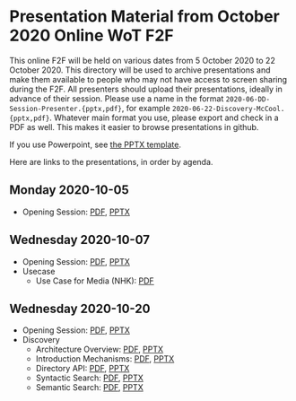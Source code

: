 # Presentation Material from October 2020 Online WoT F2F
This online F2F will be held on various dates from 5 October 2020 to 22 October 2020.
This directory will be used to archive presentations and make them available to people
who may not have access to screen sharing during the F2F.
All presenters should upload their presentations, ideally in advance of their session.
Please use a name in the format `2020-06-DD-Session-Presenter.{pptx,pdf}`,
for example `2020-06-22-Discovery-McCool.{pptx,pdf}`.
Whatever main format you use, please export and check in a PDF as well.
This makes it easier to browse presentations in github.

If you use Powerpoint, see 
[the PPTX template](Template-2020-06-DD-WoT-Session-Presenter.potx).

Here are links to the presentations, in order by agenda.

## Monday 2020-10-05
* Opening Session: [PDF](2020-10-05-Opening-McCool.pdf), [PPTX](2020-10-05-Opening-McCool.pptx)

## Wednesday 2020-10-07
* Opening Session: [PDF](2020-10-07-Opening-McCool.pdf), [PPTX](2020-10-07-Opening-McCool.pptx)
* Usecase
  * Use Case for Media (NHK): [PDF](2020-10-07-WoT-F2F-UseCase-NHK-Endo.pdf)
## Wednesday 2020-10-20
* Opening Session: [PDF](2020-10-20-Opening-McCool.pdf), [PPTX](2020-10-20-Opening-McCool.pptx)
* Discovery
  * Architecture Overview: [PDF](2020-10-20-WoT-F2F-Discovery-Architecture-Overview-McCool.pdf), [PPTX](2020-10-20-WoT-F2F-Discovery-Architecture-Overview-McCool.pptx)
  * Introduction Mechanisms: [PDF](2020-10-20-WoT-F2F-Discovery-Introduction-Mechanisms-Toumura.pdf), [PPTX](2020-10-20-WoT-F2F-Discovery-Introduction-Mechanisms-Toumura.pptx)
  * Directory API: [PDF](2020-10-20-WoT-F2F-Discovery-DirectoryAPI-Tavakolizadeh.pdf), [PPTX](2020-10-20-WoT-F2F-Discovery-DirectoryAPI-Tavakolizadeh.pptx)
  * Syntactic Search: [PDF](2020-10-20-WoT-F2F-Discovery-SyntacticSearch-Cimmino.pdf), [PPTX](2020-10-20-WoT-F2F-Discovery-SyntacticSearch-Cimmino.pptx) 
  * Semantic Search: [PDF](2020-10-20-WoT-F2F-Discovery-SemanticSearch-Cimmino.pdf), [PPTX](2020-10-20-WoT-F2F-Discovery-SemanticSearch-Cimmino.pptx) 
